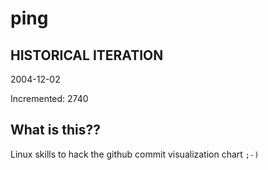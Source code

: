 # ping

## HISTORICAL ITERATION
2004-12-02

Incremented: 2740

## What is this?? 
Linux skills to hack the github commit visualization chart `;-)`

